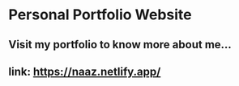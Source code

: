 # Personal Portfolio Website

## Visit my portfolio to know more about me... 
## link: https://naaz.netlify.app/
